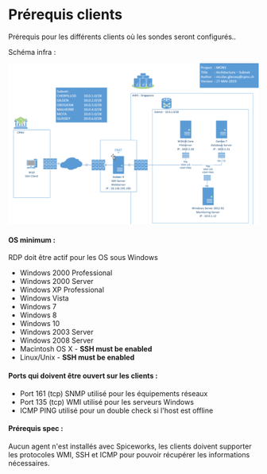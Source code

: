# Prérequis clients

Prérequis pour les différents clients où les sondes seront configurés..

Schéma infra : 

![](.gitbook/assets/image%20%2814%29.png)

#### OS minimum :

RDP doit être actif pour les OS sous Windows

* Windows 2000 Professional
* Windows 2000 Server
* Windows XP Professional
* Windows Vista
* Windows 7
* Windows 8
* Windows 10
* Windows 2003 Server
* Windows 2008 Server
* Macintosh OS X - **SSH must be enabled**
* Linux/Unix - **SSH must be enabled**

#### Ports qui doivent être ouvert sur les clients :

* Port 161 \(tcp\) SNMP utilisé pour les équipements réseaux
* Port 135 \(tcp\) WMI utilisé pour les serveurs Windows
* ICMP PING utilisé pour un double check si l'host est offline

#### Prérequis spec : 

Aucun agent n'est installés avec Spiceworks, les clients doivent supporter les protocoles WMI, SSH et ICMP pour pouvoir récupérer les informations nécessaires. 








